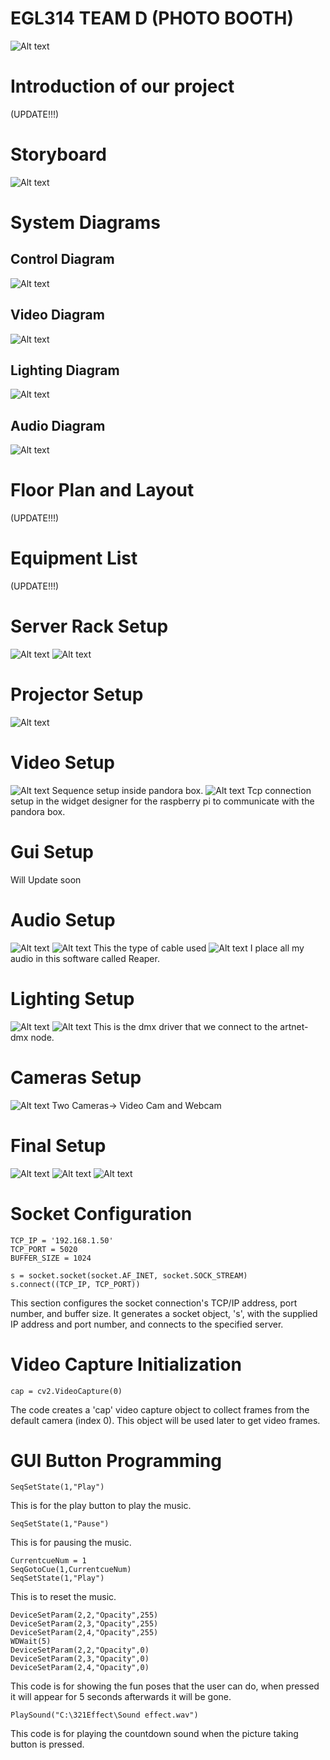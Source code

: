 # EGL314 TEAM D (PHOTO BOOTH)
![Alt text](<images/grp photo.jpeg>)

# Introduction of our project
(UPDATE!!!)

# Storyboard
![Alt text](images/storyboard.jpeg)

# System Diagrams
## Control Diagram
![Alt text](<images/control diagram.png>)

## Video Diagram
![Alt text](images/Video%20Diagram.png)

## Lighting Diagram
![Alt text](images/lighting%20diagram.png)

## Audio Diagram
![Alt text](images/audio%20diagram.jpg)

# Floor Plan and Layout
(UPDATE!!!)

# Equipment List
(UPDATE!!!)

# Server Rack Setup
![Alt text](images/rack%20layout.jpg)
![Alt text](images/Srever-rack.jpeg)

# Projector Setup
![Alt text](images/Projector.jpg)

# Video Setup
![Alt text](images/Pandora%20Box%20Sequence%20for%20314.jpg)
Sequence setup inside pandora box.
![Alt text](images/Connection%20manager%20for%20314.jpg)
Tcp connection setup in the widget designer for the raspberry pi to communicate with the pandora box.

# Gui Setup
Will Update soon
# Audio Setup
![Alt text](images/audio%20setup.jpg)
![Alt text](images/type%20of%20cable.jpg)
This the type of cable used
![Alt text](images/AudioFilesinReaper.png)
I place all my audio in this software called Reaper.

# Lighting Setup
![Alt text](images/artnet_dmx_node.jpg)
![Alt text](images/dmx_driver.jpg)
This is the dmx driver that we connect to the artnet-dmx node.

# Cameras Setup
![Alt text](images/Screen2.jpeg)
Two Cameras-> Video Cam and Webcam

# Final Setup
![Alt text](images/final1.jpeg)
![Alt text](images/final2.jpeg)
![Alt text](images/final3.jpeg)

# Socket Configuration
```
TCP_IP = '192.168.1.50'
TCP_PORT = 5020
BUFFER_SIZE = 1024

s = socket.socket(socket.AF_INET, socket.SOCK_STREAM)
s.connect((TCP_IP, TCP_PORT))
```
This section configures the socket connection's TCP/IP address, port number, and buffer size. It generates a socket object, 's', with the supplied IP address and port number, and connects to the specified server.

# Video Capture Initialization
```
cap = cv2.VideoCapture(0)
```
The code creates a 'cap' video capture object to collect frames from the default camera (index 0). This object will be used later to get video frames.

# GUI Button Programming
```
SeqSetState(1,"Play")
```
This is for the play button to play the music.
```
SeqSetState(1,"Pause")
```
This is for pausing the music.
```
CurrentcueNum = 1
SeqGotoCue(1,CurrentcueNum)
SeqSetState(1,"Play")
```
This is to reset the music.
```
DeviceSetParam(2,2,"Opacity",255)
DeviceSetParam(2,3,"Opacity",255)
DeviceSetParam(2,4,"Opacity",255)
WDWait(5)
DeviceSetParam(2,2,"Opacity",0)
DeviceSetParam(2,3,"Opacity",0)
DeviceSetParam(2,4,"Opacity",0)
```
This code is for showing the fun poses that the user can do, when pressed it will appear for 5 seconds afterwards it will be gone.
```
PlaySound("C:\321Effect\Sound effect.wav")
```
This code is for playing the countdown sound when the picture taking button is pressed.